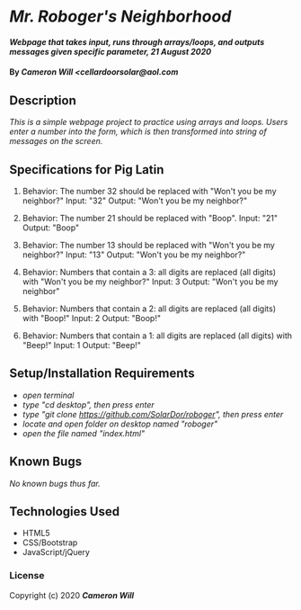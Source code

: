 # _Mr. Roboger's Neighborhood_

#### _Webpage that takes input, runs through arrays/loops, and outputs messages given specific parameter, 21 August 2020_

#### By _**Cameron Will** <cellardoorsolar@aol.com_

## Description

_This is a simple webpage project to practice using arrays and loops. Users enter a number into the form, which is then transformed into string of messages on the screen._

## Specifications for Pig Latin
1. Behavior: The number 32 should be replaced with "Won't you be my neighbor?"
Input: "32"
Output: "Won't you be my neighbor?"

2. Behavior: The number 21 should be replaced with "Boop".
Input: "21"
Output: "Boop"

3. Behavior: The number 13 should be replaced with "Won't you be my neighbor?"
Input: "13"
Output: "Won't you be my neighbor?"

4. Behavior: Numbers that contain a 3: all digits are replaced (all digits) with "Won't you be my neighbor?"
Input: 3
Output: "Won't you be my neighbor"

5. Behavior: Numbers that contain a 2: all digits are replaced (all digits) with "Boop!"
Input: 2
Output: "Boop!"

6. Behavior: Numbers that contain a 1: all digits are replaced (all digits) with "Beep!"
Input: 1
Output: "Beep!"

## Setup/Installation Requirements

* _open terminal_
* _type "cd desktop", then press enter_
* _type "git clone https://github.com/SolarDor/roboger", then press enter_
* _locate and open folder on desktop named "roboger"_
* _open the file named "index.html"_

## Known Bugs

_No known bugs thus far._

## Technologies Used

* HTML5
* CSS/Bootstrap
* JavaScript/jQuery

### License

Copyright (c) 2020 **_Cameron Will_**